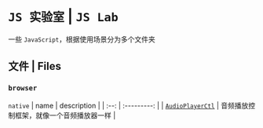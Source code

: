 # `JS 实验室` | `JS Lab`

一些 `JavaScript`，根据使用场景分为多个文件夹

## 文件 | Files

### `browser`
`native`
| name | description |
| :--: | :---------: |
| [`AudioPlayerCtl`](https://github.com/Aigio1064/JS-Lab/tree/Audio-Player-Control) | 音频播放控制框架，就像一个音频播放器一样 |